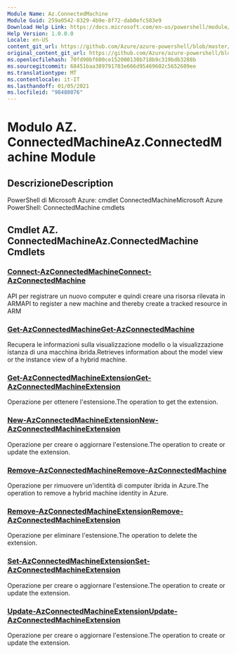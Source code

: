 ```yaml
---
Module Name: Az.ConnectedMachine
Module Guid: 259a0542-8329-4b9e-8f72-dab0efc583e9
Download Help Link: https://docs.microsoft.com/en-us/powershell/module/az.connectedmachine
Help Version: 1.0.0.0
Locale: en-US
content_git_url: https://github.com/Azure/azure-powershell/blob/master/src/ConnectedMachine/help/Az.ConnectedMachine.md
original_content_git_url: https://github.com/Azure/azure-powershell/blob/master/src/ConnectedMachine/help/Az.ConnectedMachine.md
ms.openlocfilehash: 70fd90bf600ce152000130b718b9c319bdb3288b
ms.sourcegitcommit: 68451baa389791703e666d95469602c5652609ee
ms.translationtype: MT
ms.contentlocale: it-IT
ms.lasthandoff: 01/05/2021
ms.locfileid: "98488076"
---
```

# <span data-ttu-id="59d76-101">Modulo AZ. ConnectedMachine</span><span class="sxs-lookup"><span data-stu-id="59d76-101">Az.ConnectedMachine Module</span></span>
## <span data-ttu-id="59d76-102">Descrizione</span><span class="sxs-lookup"><span data-stu-id="59d76-102">Description</span></span>
<span data-ttu-id="59d76-103">PowerShell di Microsoft Azure: cmdlet ConnectedMachine</span><span class="sxs-lookup"><span data-stu-id="59d76-103">Microsoft Azure PowerShell: ConnectedMachine cmdlets</span></span>

## <span data-ttu-id="59d76-104">Cmdlet AZ. ConnectedMachine</span><span class="sxs-lookup"><span data-stu-id="59d76-104">Az.ConnectedMachine Cmdlets</span></span>
### [<span data-ttu-id="59d76-105">Connect-AzConnectedMachine</span><span class="sxs-lookup"><span data-stu-id="59d76-105">Connect-AzConnectedMachine</span></span>](Connect-AzConnectedMachine.md)
<span data-ttu-id="59d76-106">API per registrare un nuovo computer e quindi creare una risorsa rilevata in ARM</span><span class="sxs-lookup"><span data-stu-id="59d76-106">API to register a new machine and thereby create a tracked resource in ARM</span></span>

### [<span data-ttu-id="59d76-107">Get-AzConnectedMachine</span><span class="sxs-lookup"><span data-stu-id="59d76-107">Get-AzConnectedMachine</span></span>](Get-AzConnectedMachine.md)
<span data-ttu-id="59d76-108">Recupera le informazioni sulla visualizzazione modello o la visualizzazione istanza di una macchina ibrida.</span><span class="sxs-lookup"><span data-stu-id="59d76-108">Retrieves information about the model view or the instance view of a hybrid machine.</span></span>

### [<span data-ttu-id="59d76-109">Get-AzConnectedMachineExtension</span><span class="sxs-lookup"><span data-stu-id="59d76-109">Get-AzConnectedMachineExtension</span></span>](Get-AzConnectedMachineExtension.md)
<span data-ttu-id="59d76-110">Operazione per ottenere l'estensione.</span><span class="sxs-lookup"><span data-stu-id="59d76-110">The operation to get the extension.</span></span>

### [<span data-ttu-id="59d76-111">New-AzConnectedMachineExtension</span><span class="sxs-lookup"><span data-stu-id="59d76-111">New-AzConnectedMachineExtension</span></span>](New-AzConnectedMachineExtension.md)
<span data-ttu-id="59d76-112">Operazione per creare o aggiornare l'estensione.</span><span class="sxs-lookup"><span data-stu-id="59d76-112">The operation to create or update the extension.</span></span>

### [<span data-ttu-id="59d76-113">Remove-AzConnectedMachine</span><span class="sxs-lookup"><span data-stu-id="59d76-113">Remove-AzConnectedMachine</span></span>](Remove-AzConnectedMachine.md)
<span data-ttu-id="59d76-114">Operazione per rimuovere un'identità di computer ibrida in Azure.</span><span class="sxs-lookup"><span data-stu-id="59d76-114">The operation to remove a hybrid machine identity in Azure.</span></span>

### [<span data-ttu-id="59d76-115">Remove-AzConnectedMachineExtension</span><span class="sxs-lookup"><span data-stu-id="59d76-115">Remove-AzConnectedMachineExtension</span></span>](Remove-AzConnectedMachineExtension.md)
<span data-ttu-id="59d76-116">Operazione per eliminare l'estensione.</span><span class="sxs-lookup"><span data-stu-id="59d76-116">The operation to delete the extension.</span></span>

### [<span data-ttu-id="59d76-117">Set-AzConnectedMachineExtension</span><span class="sxs-lookup"><span data-stu-id="59d76-117">Set-AzConnectedMachineExtension</span></span>](Set-AzConnectedMachineExtension.md)
<span data-ttu-id="59d76-118">Operazione per creare o aggiornare l'estensione.</span><span class="sxs-lookup"><span data-stu-id="59d76-118">The operation to create or update the extension.</span></span>

### [<span data-ttu-id="59d76-119">Update-AzConnectedMachineExtension</span><span class="sxs-lookup"><span data-stu-id="59d76-119">Update-AzConnectedMachineExtension</span></span>](Update-AzConnectedMachineExtension.md)
<span data-ttu-id="59d76-120">Operazione per creare o aggiornare l'estensione.</span><span class="sxs-lookup"><span data-stu-id="59d76-120">The operation to create or update the extension.</span></span>

